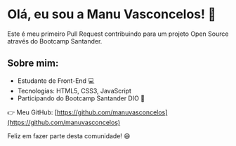 # Olá, eu sou a Manu Vasconcelos! 🚀

Este é meu primeiro Pull Request contribuindo para um projeto Open Source através do Bootcamp Santander.

## Sobre mim:
- Estudante de Front-End 💻
- Tecnologias: HTML5, CSS3, JavaScript
- Participando do Bootcamp Santander DIO 🚀

👉 Meu GitHub: [https://github.com/manuvasconcelos](https://github.com/manuvasconcelos)

Feliz em fazer parte desta comunidade! 😄
